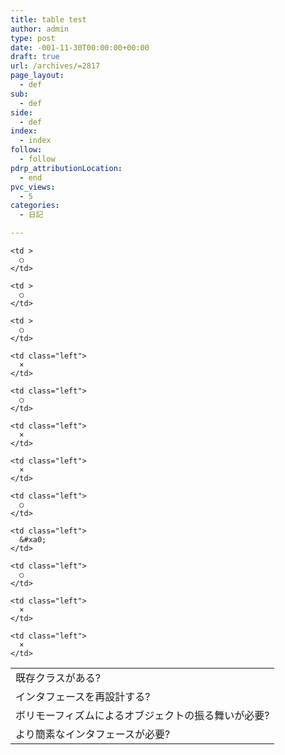 ```yaml
---
title: table test
author: admin
type: post
date: -001-11-30T00:00:00+00:00
draft: true
url: /archives/=2817
page_layout:
  - def
sub:
  - def
side:
  - def
index:
  - index
follow:
  - follow
pdrp_attributionLocation:
  - end
pvc_views:
  - 5
categories:
  - 日記

---
```

<table>
  <tr>
    <td >
      既存クラスがある?
    </td>
    
    <td >
      ○
    </td>
    
    <td >
      ○
    </td>
    
    <td >
      ○
    </td>
  </tr>
  
  <tr>
    <td class="left">
      インタフェースを再設計する?
    </td>
    
    <td class="left">
      ×
    </td>
    
    <td class="left">
      ○
    </td>
    
    <td class="left">
      ×
    </td>
  </tr>
  
  <tr>
    <td class="left">
      ボリモーフィズムによるオブジェクトの振る舞いが必要?
    </td>
    
    <td class="left">
      ×
    </td>
    
    <td class="left">
      ○
    </td>
    
    <td class="left">
      &#xa0;
    </td>
  </tr>
  
  <tr>
    <td class="left">
      より簡素なインタフェースが必要?
    </td>
    
    <td class="left">
      ○
    </td>
    
    <td class="left">
      ×
    </td>
    
    <td class="left">
      ×
    </td>
  </tr>
</table>